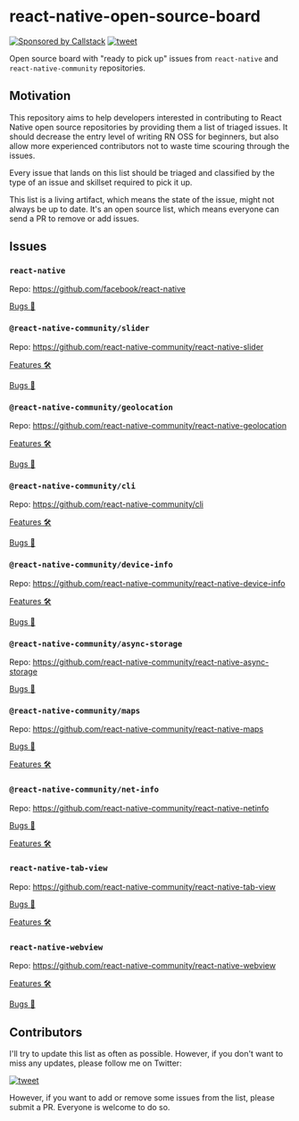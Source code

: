 # react-native-open-source-board

[![Sponsored by Callstack][callstack-badge]][callstack]
[![tweet][tweet-badge]][tweet]

Open source board with "ready to pick up" issues from `react-native` and `react-native-community` repositories.

## Motivation

This repository aims to help developers interested in contributing to React Native open source repositories by providing them a list of triaged issues. It should decrease the entry level of writing RN OSS for beginners, but also allow more experienced contributors not to waste time scouring through the issues.

Every issue that lands on this list should be triaged and classified by the type of an issue and skillset required to pick it up.

This list is a living artifact, which means the state of the issue, might not always be up to date. It's an open source list, which means everyone can send a PR to remove or add issues.

## Issues

### `react-native`

Repo: https://github.com/facebook/react-native

[Bugs 🐛](https://github.com/callstack/react-native-open-source-board/issues?q=is%3Aissue+is%3Aopen+%5Breact-native-core%5D+label%3A%22Bug+%F0%9F%90%9B%22)

### `@react-native-community/slider`

Repo: https://github.com/react-native-community/react-native-slider

[Features 🛠](https://github.com/callstack/react-native-open-source-board/issues?q=is%3Aissue+is%3Aopen+%5Breact-native-slider%5D+label%3A%22Feature+%F0%9F%9B%A0%22)

[Bugs 🐛](https://github.com/callstack/react-native-open-source-board/issues?q=is%3Aissue+is%3Aopen+%5Breact-native-slider%5D+label%3A%22Bug+%F0%9F%90%9B%22)

### `@react-native-community/geolocation`

Repo: https://github.com/react-native-community/react-native-geolocation

[Features 🛠](https://github.com/callstack/react-native-open-source-board/issues?q=is%3Aissue+is%3Aopen+%5Breact-native-geolocation%5D+label%3A%22Feature+%F0%9F%9B%A0%22)

[Bugs 🐛](https://github.com/callstack/react-native-open-source-board/issues?utf8=%E2%9C%93&q=is%3Aissue+is%3Aopen+%5Breact-native-geolocation%5D+label%3A%22Bug+%F0%9F%90%9B%22+)

### `@react-native-community/cli`

Repo: https://github.com/react-native-community/cli

[Features 🛠](https://github.com/callstack/react-native-open-source-board/issues?utf8=%E2%9C%93&q=is%3Aissue+is%3Aopen+%5Breact-native-cli%5D+label%3A%22Feature+%F0%9F%9B%A0%22+)

[Bugs 🐛](https://github.com/callstack/react-native-open-source-board/issues?q=is%3Aissue+is%3Aopen+%5Breact-native-cli%5D+label%3A%22Bug+%F0%9F%90%9B%22)

### `@react-native-community/device-info`

Repo: https://github.com/react-native-community/react-native-device-info

[Features 🛠](https://github.com/callstack/react-native-open-source-board/issues?q=is%3Aissue+is%3Aopen+%5Breact-native-device-info%5D+label%3A%22Feature+%F0%9F%9B%A0%22)

[Bugs 🐛](https://github.com/callstack/react-native-open-source-board/issues?utf8=%E2%9C%93&q=is%3Aissue+is%3Aopen+%5Breact-native-device-info%5D+label%3A%22Bug+%F0%9F%90%9B%22+)

### `@react-native-community/async-storage`

Repo: https://github.com/react-native-community/react-native-async-storage

[Bugs 🐛](https://github.com/callstack/react-native-open-source-board/issues?q=is%3Aissue+is%3Aopen+%5Breact-native-async-storage%5D+label%3A%22Bug+%F0%9F%90%9B%22)

### `@react-native-community/maps`

Repo: https://github.com/react-native-community/react-native-maps

[Bugs 🐛](https://github.com/callstack/react-native-open-source-board/issues?utf8=%E2%9C%93&q=is%3Aissue+is%3Aopen+%5Breact-native-maps%5D+label%3A%22Bug+%F0%9F%90%9B%22+)

[Features 🛠](https://github.com/callstack/react-native-open-source-board/issues?q=is%3Aissue+is%3Aopen+%5Breact-native-maps%5D+label%3A%22Feature+%F0%9F%9B%A0%22)

### `@react-native-community/net-info`

Repo: https://github.com/react-native-community/react-native-netinfo

[Bugs 🐛](https://github.com/callstack/react-native-open-source-board/issues?q=is%3Aissue+is%3Aopen+%5Breact-native-net-info%5D+label%3A%22Bug+%F0%9F%90%9B%22)

[Features 🛠](https://github.com/callstack/react-native-open-source-board/issues?utf8=%E2%9C%93&q=is%3Aissue+is%3Aopen+%5Breact-native-net-info%5D+label%3A%22Feature+%F0%9F%9B%A0%22+)

### `react-native-tab-view`

Repo: https://github.com/react-native-community/react-native-tab-view

[Bugs 🐛](https://github.com/callstack/react-native-open-source-board/issues?utf8=%E2%9C%93&q=is%3Aissue+is%3Aopen+%5Breact-native-tab-view%5D+label%3A%22Bug+%F0%9F%90%9B%22++)

[Features 🛠](https://github.com/callstack/react-native-open-source-board/issues?q=is%3Aissue+is%3Aopen+%5Breact-native-tab-view%5D+label%3A%22Feature+%F0%9F%9B%A0%22)

### `react-native-webview`

Repo: https://github.com/react-native-community/react-native-webview

[Features 🛠](https://github.com/callstack/react-native-open-source-board/issues?q=is%3Aissue+is%3Aopen+%5Breact-native-webview%5D+label%3A%22Feature+%F0%9F%9B%A0%22)

[Bugs 🐛](https://github.com/callstack/react-native-open-source-board/issues?q=is%3Aissue+is%3Aopen+%5Breact-native-webview%5D+label%3A%22Bug+%F0%9F%90%9B%22)

## Contributors

I'll try to update this list as often as possible. However, if you don't want to miss any updates, please follow me on Twitter:

[![tweet][michalchudziak-tweet]][michalchudziak]

However, if you want to add or remove some issues from the list, please submit a PR. Everyone is welcome to do so.


<!-- badges -->
[tweet-badge]: https://img.shields.io/badge/tweet-%23ossboard-blue.svg?style=flat-square&colorB=1DA1F2&logo=data:image/png;base64,iVBORw0KGgoAAAANSUhEUgAAABgAAAAUCAYAAACXtf2DAAAAAXNSR0IArs4c6QAAAaRJREFUOBGtlM8rBGEYx3cWtRHJRaKcuMtBSitxkCQ3LtzkP9iUUu5ODspRHLhRLtq0FxeicEBC2cOivcge%2FMgan3fNM8bbzL4zm6c%2BPT%2Fe7%2FO8887svrFYBWbbtgWzsAt3sAcpqJFxxF1QV8oJFqFPFst5dLWQAT87oTgPB7DtziFRT1EA4yZolsFkhwjGYFRO8Op0KD8HVe7unoB6PRTBZG8IctAmG1xrHcfkQ2B55sfI%2ByGMXSBqV71xZ8CWdxBxN6ThFuECDEAL%2Bc9HIzDYumVZ966GZnX0SzCZvEqTbkaGywkyFE6hKAsBPhFQ18uPUqh2ggJ%2BUor%2F4M%2F%2FzOC8g6YzR1i%2F8g4vvSI%2ByD7FFNjexQrjHd8%2BnjABI3AU4Wl16TuF1qANGll81jsi5qu%2Bw6XIsCn4ijhU5FmCJpkV6BGNw410hfSf6JKBQ%2FUFxHGYBnWnmOwDwYQ%2BwzdHqO75HtiAMJfaC7ph32FSRJCENUhDHsLaJkL%2FX4wMF4%2BwA5bgAcrZE4sr0Cu9Jq9fxyrvBHWbNkMD5CEHWTjjT2m6r5D92jfmbbKJEWuMMAAAAABJRU5ErkJggg%3D%3D
[tweet]: https://twitter.com/intent/tweet?text=Check%20out%20linaria!%20https://github.com/callstack/linaria%20%F0%9F%91%8D

[callstack-badge]: https://callstack.com/images/callstack-badge.svg
[callstack]: https://callstack.com/open-source/?utm_source=github.com&utm_medium=referral&utm_campaign=linaria&utm_term=readme

[michalchudziak-tweet]: https://img.shields.io/twitter/follow/michalchudziak.svg?color=%231DA1F2&label=%40michalchudziak%20on%20Twitter&logo=data%3Aimage%2Fpng%3Bbase64%2CiVBORw0KGgoAAAANSUhEUgAAABgAAAAUCAYAAACXtf2DAAAAAXNSR0IArs4c6QAAAaRJREFUOBGtlM8rBGEYx3cWtRHJRaKcuMtBSitxkCQ3LtzkP9iUUu5ODspRHLhRLtq0FxeicEBC2cOivcge%252FMgan3fNM8bbzL4zm6c%252BPT%252Fe7%252FO8887svrFYBWbbtgWzsAt3sAcpqJFxxF1QV8oJFqFPFst5dLWQAT87oTgPB7DtziFRT1EA4yZolsFkhwjGYFRO8Op0KD8HVe7unoB6PRTBZG8IctAmG1xrHcfkQ2B55sfI%252ByGMXSBqV71xZ8CWdxBxN6ThFuECDEAL%252Bc9HIzDYumVZ966GZnX0SzCZvEqTbkaGywkyFE6hKAsBPhFQ18uPUqh2ggJ%252BUor%252F4M%252F%252FzOC8g6YzR1i%252F8g4vvSI%252ByD7FFNjexQrjHd8%252BnjABI3AU4Wl16TuF1qANGll81jsi5qu%252Bw6XIsCn4ijhU5FmCJpkV6BGNw410hfSf6JKBQ%252FUFxHGYBnWnmOwDwYQ%252BwzdHqO75HtiAMJfaC7ph32FSRJCENUhDHsLaJkL%252FX4wMF4%252BwA5bgAcrZE4sr0Cu9Jq9fxyrvBHWbNkMD5CEHWTjjT2m6r5D92jfmbbKJEWuMMAAAAABJRU5ErkJggg%253D%253D&style=flat-square
[michalchudziak]: https://twitter.com/michalchudziak?ref_src=twsrc%5Etfw
